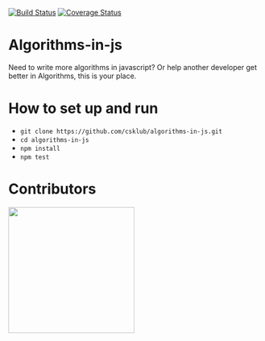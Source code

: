 [![Build Status](https://travis-ci.org/csklub/algorithms-in-js.svg?branch=master)](https://travis-ci.org/csklub/algorithms-in-js)
[![Coverage Status](https://coveralls.io/repos/github/csklub/algorithms-in-js/badge.svg?branch=master)](https://coveralls.io/github/csklub/algorithms-in-js?branch=master)
# Algorithms-in-js
Need to write more algorithms in javascript? Or help another developer get better in Algorithms, this is your place. 

# How to set up and run
- `git clone https://github.com/csklub/algorithms-in-js.git`
- `cd algorithms-in-js`
- `npm install`
- `npm test`

# Contributors
<a href="https://github.com/csklub/algorithms-in-js/graphs/contributors">
  <img src="https://contributors-img.firebaseapp.com/image?repo=csklub/algorithms-in-js" width="250"/>
</a>
